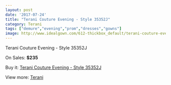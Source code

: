 ```yaml
---
layout: post
date: '2017-07-24'
title: "Terani Couture Evening - Style 35352J"
category: Terani
tags: ["demure","evening","prom","dresses","gowns"]
image: http://www.idealgown.com/612-thickbox_default/terani-couture-evening-style-35352j.jpg
---
```

Terani Couture Evening - Style 35352J

On Sales: **$235**
<a href="https://www.idealgown.com/en/terani/244-terani-couture-evening-style-35352j.html"><amp-img layout="responsive" width="600" height="600" src="//www.idealgown.com/612-thickbox_default/terani-couture-evening-style-35352j.jpg" alt="Terani Couture Evening - Style 35352J 0" /></a>
<a href="https://www.idealgown.com/en/terani/244-terani-couture-evening-style-35352j.html"><amp-img layout="responsive" width="600" height="600" src="//www.idealgown.com/613-thickbox_default/terani-couture-evening-style-35352j.jpg" alt="Terani Couture Evening - Style 35352J 1" /></a>

Buy it: [Terani Couture Evening - Style 35352J](https://www.idealgown.com/en/terani/244-terani-couture-evening-style-35352j.html "Terani Couture Evening - Style 35352J")

View more: [Terani](https://www.idealgown.com/en/4-terani "Terani")